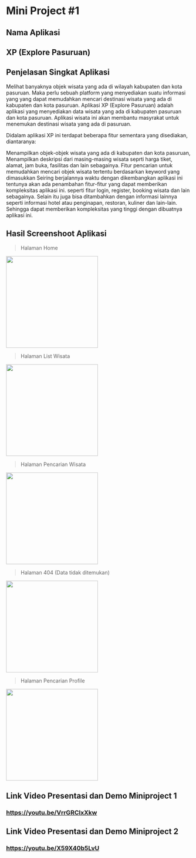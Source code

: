 # Mini Project #1

## Nama Aplikasi

## XP (Explore Pasuruan)

## Penjelasan Singkat Aplikasi

Melihat banyaknya objek wisata yang ada di wilayah kabupaten dan kota pasuruan. Maka perlu sebuah platform yang menyediakan suatu informasi yang yang dapat memudahkan mencari destinasi wisata yang ada di kabupaten dan kota pasuruan. Aplikasi XP (Explore Pasuruan) adalah aplikasi yang menyediakan data wisata yang ada di kabupaten pasuruan dan kota pasuruan. Aplikasi wisata ini akan membantu masyrakat untuk menemukan destinasi wisata yang ada di pasuruan.

Didalam aplikasi XP ini terdapat beberapa fitur sementara yang disediakan, diantaranya:

Menampilkan objek-objek wisata yang ada di kabupaten dan kota pasuruan, 
Menampilkan deskripsi dari masing-masing wisata seprti harga tiket, alamat, jam buka, fasilitas dan lain sebagainya.
Fitur pencarian untuk memudahkan mencari objek wisata tertentu berdasarkan keyword yang dimasukkan
Seiring berjalannya waktu dengan dikembangkan aplikasi ini tentunya akan ada penambahan fitur-fitur yang dapat memberikan kompleksitas aplikasi ini. seperti fitur login, register, booking wisata dan lain sebagainya. Selain itu juga bisa ditambahkan dengan informasi lainnya seperti informasi hotel atau penginapan, restoran, kuliner dan lain-lain. Sehingga dapat memberikan kompleksitas yang tinggi dengan dibuatnya aplikasi ini.

## Hasil Screenshoot Aplikasi


> Halaman Home

[<img src="docs/home.png" width="250"/>](docs/home.png)

> Halaman List Wisata

[<img src="docs/tours.png" width="250"/>](docs/tours.png)

> Halaman Pencarian Wisata

[<img src="docs/search.png" width="250"/>](docs/search.png)

> Halaman 404 (Data tidak ditemukan)

[<img src="docs/not-found.png" width="250"/>](docs/not-found.png)

> Halaman Pencarian Profile

[<img src="docs/profile.png" width="250"/>](docs/profile.png)


## Link Video Presentasi dan Demo Miniproject 1

### https://youtu.be/VrrGRClxXkw


## Link Video Presentasi dan Demo Miniproject 2

### https://youtu.be/X59X40b5LvU